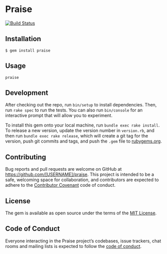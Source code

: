 # Praise
[![Build Status](https://travis-ci.org/donjar/praise.svg?branch=master)](https://travis-ci.org/donjar/praise)

## Installation

`$ gem install praise`

## Usage

`praise`

## Development

After checking out the repo, run `bin/setup` to install dependencies. Then, run `rake spec` to run the tests. You can also run `bin/console` for an interactive prompt that will allow you to experiment.

To install this gem onto your local machine, run `bundle exec rake install`. To release a new version, update the version number in `version.rb`, and then run `bundle exec rake release`, which will create a git tag for the version, push git commits and tags, and push the `.gem` file to [rubygems.org](https://rubygems.org).

## Contributing

Bug reports and pull requests are welcome on GitHub at https://github.com/[USERNAME]/praise. This project is intended to be a safe, welcoming space for collaboration, and contributors are expected to adhere to the [Contributor Covenant](http://contributor-covenant.org) code of conduct.

## License

The gem is available as open source under the terms of the [MIT License](http://opensource.org/licenses/MIT).

## Code of Conduct

Everyone interacting in the Praise project’s codebases, issue trackers, chat rooms and mailing lists is expected to follow the [code of conduct](https://github.com/[USERNAME]/praise/blob/master/CODE_OF_CONDUCT.md).
